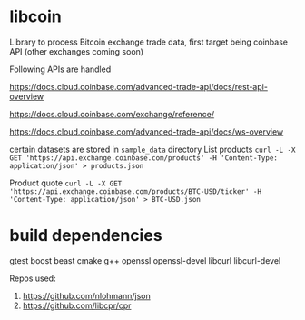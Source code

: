 # libcoin
Library to process Bitcoin exchange trade data, first target being coinbase API (other exchanges coming soon)



Following APIs are handled

https://docs.cloud.coinbase.com/advanced-trade-api/docs/rest-api-overview

https://docs.cloud.coinbase.com/exchange/reference/

https://docs.cloud.coinbase.com/advanced-trade-api/docs/ws-overview



certain datasets are stored in ```sample_data``` directory
List products
```curl -L -X GET 'https://api.exchange.coinbase.com/products' -H 'Content-Type: application/json' > products.json```

Product quote
```curl -L -X GET 'https://api.exchange.coinbase.com/products/BTC-USD/ticker' -H 'Content-Type: application/json' > BTC-USD.json```






# build dependencies
gtest
boost beast
cmake
g++
openssl openssl-devel
libcurl libcurl-devel


Repos used:
1. https://github.com/nlohmann/json
2. https://github.com/libcpr/cpr

